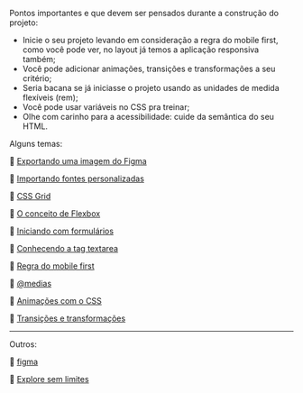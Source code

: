 Pontos importantes e que devem ser pensados durante a construção do projeto:

- Inicie o seu projeto levando em consideração a regra do mobile first, como você pode ver, no layout já temos a aplicação responsiva também;
- Você pode adicionar animações, transições e transformações a seu critério;
- Seria bacana se já iniciasse o projeto usando as unidades de medida flexíveis (rem);
- Você pode usar variáveis no CSS pra treinar;
- Olhe com carinho para a acessibilidade: cuide da semântica do seu HTML.

Alguns temas:

🔵 [Exportando uma imagem do Figma](https://app.rocketseat.com.br/node/stage-02/group/introducao-ao-html-e-css/lesson/estruturando-o-projeto-01)

🔵 [Importando fontes personalizadas](https://app.rocketseat.com.br/node/stage-02/group/introducao-ao-html-e-css/lesson/aplicando-fontes-customizadas-e-iniciando-o-css)

🔵 [CSS Grid](https://app.rocketseat.com.br/node/stage-03/group/avancando-no-css/lesson/versao-desktop-com-css-grid)

🔵 [O conceito de Flexbox](https://app.rocketseat.com.br/node/stage-02/group/conhecendo-novos-conceitos-de-html-e-css/lesson/o-conceito-de-flexbox-do-css) 

🔵 [Iniciando com formulários](https://app.rocketseat.com.br/node/stage-03/group/formularios-validacoes-e-customizacoes/lesson/entendendo-os-campos-html)

🔵 [Conhecendo a tag textarea](https://app.rocketseat.com.br/node/stage-03/group/formularios-validacoes-e-customizacoes/lesson/ajustando-novos-campos-dentro-do-fieldset)

🔵 [Regra do mobile first](https://app.rocketseat.com.br/node/stage-03/group/responsividade-1/lesson/regra-mobile-first)

🔵 [@medias](https://app.rocketseat.com.br/node/stage-03/group/responsividade-1/lesson/versao-desktop) 

🔵 [Animações com o CSS](https://app.rocketseat.com.br/node/stage-03/group/avancando-no-css/lesson/animacoes-com-css)

🔵 [Transições e transformações](https://app.rocketseat.com.br/node/stage-03/group/avancando-no-css/lesson/transicoes-e-transformacoes)


---

Outros:

🔵 [figma](https://www.figma.com/design/DwxUfkWVWwFCeId7wEb2Ro/Explore-sem-limites-(Copy)?node-id=158-677&t=wXinsAE00V2j2wpB-0)

🔵 [Explore sem limites](https://efficient-sloth-d85.notion.site/Desafio-Explore-sem-limites-f1b3f32a19994b03bf5df58710b6adf5)